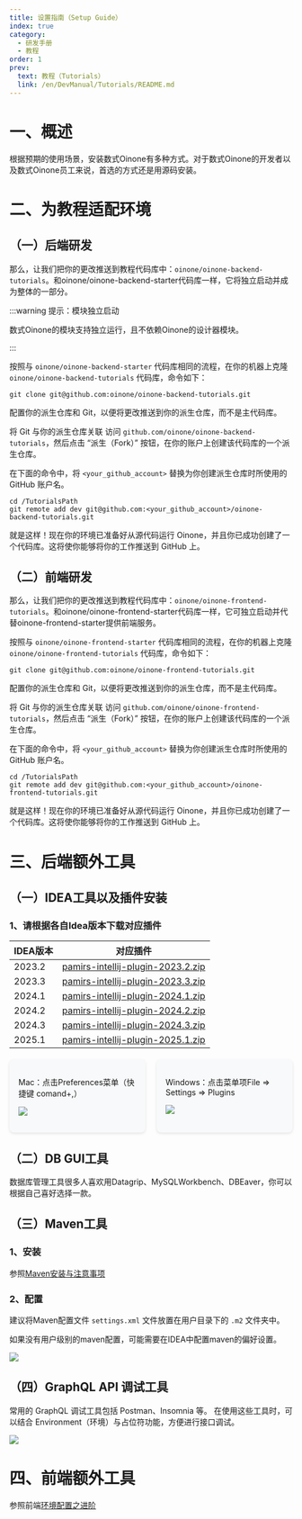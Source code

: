 ```yaml
---
title: 设置指南（Setup Guide）
index: true
category:
  - 研发手册
  - 教程
order: 1
prev:
  text: 教程（Tutorials）
  link: /en/DevManual/Tutorials/README.md
---
```

# 一、概述
根据预期的使用场景，安装数式Oinone有多种方式。对于数式Oinone的开发者以及数式Oinone员工来说，首选的方式还是用源码安装。

# 二、为教程适配环境
## （一）后端研发
那么，让我们把你的更改推送到教程代码库中：`oinone/oinone-backend-tutorials`。和oinone/oinone-backend-starter代码库一样，它将独立启动并成为整体的一部分。

:::warning 提示：模块独立启动

数式Oinone的模块支持独立运行，且不依赖Oinone的设计器模块。

:::

按照与 `oinone/oinone-backend-starter` 代码库相同的流程，在你的机器上克隆 `oinone/oinone-backend-tutorials` 代码库，命令如下：

```shell
git clone git@github.com:oinone/oinone-backend-tutorials.git
```

配置你的派生仓库和 Git，以便将更改推送到你的派生仓库，而不是主代码库。

将 Git 与你的派生仓库关联
访问 `github.com/oinone/oinone-backend-tutorials`，然后点击 “派生（Fork）” 按钮，在你的账户上创建该代码库的一个派生仓库。

在下面的命令中，将 `<your_github_account>` 替换为你创建派生仓库时所使用的 GitHub 账户名。

```shell
cd /TutorialsPath
git remote add dev git@github.com:<your_github_account>/oinone-backend-tutorials.git
```

就是这样！现在你的环境已准备好从源代码运行 Oinone，并且你已成功创建了一个代码库。这将使你能够将你的工作推送到 GitHub 上。

## （二）前端研发
那么，让我们把你的更改推送到教程代码库中：`oinone/oinone-frontend-tutorials`。和oinone/oinone-frontend-starter代码库一样，它可独立启动并代替oinone-frontend-starter提供前端服务。

按照与 `oinone/oinone-frontend-starter` 代码库相同的流程，在你的机器上克隆 `oinone/oinone-frontend-tutorials` 代码库，命令如下：

```shell
git clone git@github.com:oinone/oinone-frontend-tutorials.git
```

配置你的派生仓库和 Git，以便将更改推送到你的派生仓库，而不是主代码库。

将 Git 与你的派生仓库关联
访问 `github.com/oinone/oinone-frontend-tutorials`，然后点击 “派生（Fork）” 按钮，在你的账户上创建该代码库的一个派生仓库。

在下面的命令中，将 `<your_github_account>` 替换为你创建派生仓库时所使用的 GitHub 账户名。

```shell
cd /TutorialsPath
git remote add dev git@github.com:<your_github_account>/oinone-frontend-tutorials.git
```

就是这样！现在你的环境已准备好从源代码运行 Oinone，并且你已成功创建了一个代码库。这将使你能够将你的工作推送到 GitHub 上。

# 三、后端额外工具
## （一）IDEA工具以及插件安装
### 1、请根据各自Idea版本下载对应插件

| IDEA版本 | 对应插件                                                     |
| -------- | ------------------------------------------------------------ |
| 2023.2   | [pamirs-intellij-plugin-2023.2.zip](http://oinone-jar.oss-cn-zhangjiakou.aliyuncs.com/welcome-document/Development/Tutorial/MasterFrontendFramework/chapter-3/pamirs-intellij-plugin-2023.2.zip) |
| 2023.3   | [pamirs-intellij-plugin-2023.3.zip](http://oinone-jar.oss-cn-zhangjiakou.aliyuncs.com/welcome-document/Development/Tutorial/MasterFrontendFramework/chapter-3/pamirs-intellij-plugin-2023.3.zip) |
| 2024.1   | [pamirs-intellij-plugin-2024.1.zip](http://oinone-jar.oss-cn-zhangjiakou.aliyuncs.com/welcome-document/Development/Tutorial/MasterFrontendFramework/chapter-3/pamirs-intellij-plugin-2024.1.zip) |
| 2024.2   | [pamirs-intellij-plugin-2024.2.zip](http://oinone-jar.oss-cn-zhangjiakou.aliyuncs.com/welcome-document/Development/Tutorial/MasterFrontendFramework/chapter-3/pamirs-intellij-plugin-2024.2.zip) |
| 2024.3   | [pamirs-intellij-plugin-2024.3.zip](http://oinone-jar.oss-cn-zhangjiakou.aliyuncs.com/welcome-document/Development/Tutorial/MasterFrontendFramework/chapter-3/pamirs-intellij-plugin-2024.3.zip) |
| 2025.1   | [pamirs-intellij-plugin-2025.1.zip](http://oinone-jar.oss-cn-zhangjiakou.aliyuncs.com/welcome-document/Development/Tutorial/MasterFrontendFramework/chapter-3/pamirs-intellij-plugin-2025.1.zip) |


<div style="display: flex; gap: 20px; margin: 20px 0;">

  <div style="flex: 1; background: #f8f9fa; border-radius: 8px; padding: 16px; box-shadow: 0 2px 5px rgba(0,0,0,0.1);">

  Mac：点击Preferences菜单（快捷键 comand+,）

![](https://oinone-jar.oss-cn-zhangjiakou.aliyuncs.com/welcome-document/Development/Tutorial/setup-guide/mac.png)

  </div>

  <div style="flex: 1; background: #f8f9fa; border-radius: 8px; padding: 16px; box-shadow: 0 2px 5px rgba(0,0,0,0.1);">

  Windows：点击菜单项File => Settings => Plugins

![](https://oinone-jar.oss-cn-zhangjiakou.aliyuncs.com/welcome-document/Development/Tutorial/setup-guide/Windows.png)

  </div>

</div>


## （二）DB GUI工具
数据库管理工具很多人喜欢用Datagrip、MySQLWorkbench、DBEaver，你可以根据自己喜好选择一款。

## （三）Maven工具
### 1、安装
参照[Maven安装与注意事项](/en/InstallOrUpgrade/Dev-ENV/Maven-setup.md)

### 2、配置
建议将Maven配置文件 `settings.xml` 文件放置在用户目录下的 `.m2` 文件夹中。

如果没有用户级别的maven配置，可能需要在IDEA中配置maven的偏好设置。

![](https://oinone-jar.oss-cn-zhangjiakou.aliyuncs.com/welcome-document/Development/Tutorial/setup-guide/Maven.png)

## （四）GraphQL API 调试工具
常用的 GraphQL 调试工具包括 Postman、Insomnia 等。
在使用这些工具时，可以结合 Environment（环境）与占位符功能，方便进行接口调试。

![](https://oinone-jar.oss-cn-zhangjiakou.aliyuncs.com/welcome-document/Development/Tutorial/setup-guide/Graph.gif)

#  四、前端额外工具
参照前端[环境配置之进阶](/en/InstallOrUpgrade/Dev-ENV/Node.js-setup.md#三、进阶)

